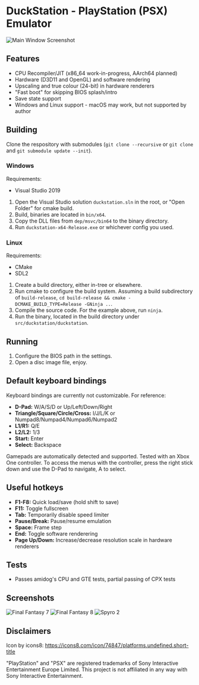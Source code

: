 # DuckStation - PlayStation (PSX) Emulator
![Main Window Screenshot](https://raw.githubusercontent.com/stenzek/duckstation/md-images/main.png)

## Features
 - CPU Recompiler/JIT (x86_64 work-in-progress, AArch64 planned)
 - Hardware (D3D11 and OpenGL) and software rendering
 - Upscaling and true colour (24-bit) in hardware renderers
 - "Fast boot" for skipping BIOS splash/intro
 - Save state support
 - Windows and Linux support - macOS may work, but not supported by author

## Building
Clone the respository with submodules (`git clone --recursive` or `git clone` and `git submodule update --init`).

### Windows
Requirements:
 - Visual Studio 2019

1. Open the Visual Studio solution `duckstation.sln` in the root, or "Open Folder" for cmake build.
2. Build, binaries are located in `bin/x64`.
3. Copy the DLL files from `dep/msvc/bin64` to the binary directory.
4. Run `duckstation-x64-Release.exe` or whichever config you used.

### Linux
Requirements:
 - CMake
 - SDL2

1. Create a build directory, either in-tree or elsewhere.
2. Run cmake to configure the build system. Assuming a build subdirectory of `build-release`, `cd build-release && cmake -DCMAKE_BUILD_TYPE=Release -GNinja ..`.
3. Compile the source code. For the example above, run `ninja`.
4. Run the binary, located in the build directory under `src/duckstation/duckstation`.

## Running
1. Configure the BIOS path in the settings.
2. Open a disc image file, enjoy.

## Default keyboard bindings
Keyboard bindings are currently not customizable. For reference:
 - **D-Pad:** W/A/S/D or Up/Left/Down/Right
 - **Triangle/Square/Circle/Cross:** I/J/L/K or Numpad8/Numpad4/Numpad6/Numpad2
 - **L1/R1:** Q/E
 - **L2/L2:** 1/3
 - **Start:** Enter
 - **Select:** Backspace

Gamepads are automatically detected and supported. Tested with an Xbox One controller.
To access the menus with the controller, press the right stick down and use the D-Pad to navigate, A to select.

## Useful hotkeys
 - **F1-F8:** Quick load/save (hold shift to save)
 - **F11:** Toggle fullscreen
 - **Tab:** Temporarily disable speed limiter
 - **Pause/Break:** Pause/resume emulation
 - **Space:** Frame step
 - **End:** Toggle software renderering
 - **Page Up/Down:** Increase/decrease resolution scale in hardware renderers

## Tests
 - Passes amidog's CPU and GTE tests, partial passing of CPX tests

## Screenshots
![Final Fantasy 7](https://raw.githubusercontent.com/stenzek/duckstation/md-images/ff7.jpg)
![Final Fantasy 8](https://raw.githubusercontent.com/stenzek/duckstation/md-images/ff8.jpg)
![Spyro 2](https://raw.githubusercontent.com/stenzek/duckstation/md-images/spyro.jpg)

## Disclaimers

Icon by icons8: https://icons8.com/icon/74847/platforms.undefined.short-title

"PlayStation" and "PSX" are registered trademarks of Sony Interactive Entertainment Europe Limited. This project is not affiliated in any way with Sony Interactive Entertainment.